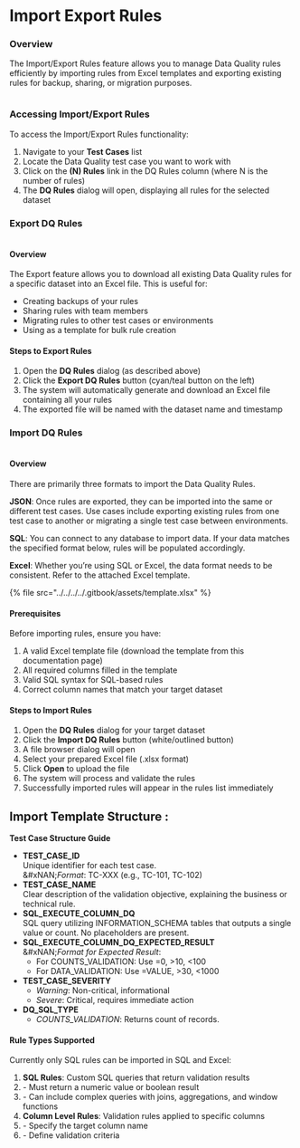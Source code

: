 # Import Export Rules

### Overview



The Import/Export Rules feature allows you to manage Data Quality rules efficiently by importing rules from Excel templates and exporting existing rules for backup, sharing, or migration purposes.

<figure><img src="../../../../.gitbook/assets/Screenshot 2025-10-15 at 2.16.48 PM.png" alt=""><figcaption></figcaption></figure>



### Accessing Import/Export Rules



To access the Import/Export Rules functionality:



1. Navigate to your **Test Cases** list
2. Locate the Data Quality test case you want to work with
3. Click on the **(N) Rules** link in the DQ Rules column (where N is the number of rules)
4. The **DQ Rules** dialog will open, displaying all rules for the selected dataset

### Export DQ Rules



<figure><img src="../../../../.gitbook/assets/Screenshot 2025-10-15 at 2.18.13 PM.png" alt=""><figcaption></figcaption></figure>

#### Overview

The Export feature allows you to download all existing Data Quality rules for a specific dataset into an Excel file. This is useful for:

* Creating backups of your rules
* Sharing rules with team members
* Migrating rules to other test cases or environments
* Using as a template for bulk rule creation

#### Steps to Export Rules



1. Open the **DQ Rules** dialog (as described above)
2. Click the **Export DQ Rules** button (cyan/teal button on the left)
3. The system will automatically generate and download an Excel file containing all your rules
4. The exported file will be named with the dataset name and timestamp

####

### Import DQ Rules

<figure><img src="../../../../.gitbook/assets/Screenshot 2025-10-15 at 2.19.50 PM.png" alt=""><figcaption></figcaption></figure>

#### Overview

There are primarily three formats to import the Data Quality Rules.



**JSON**: Once rules are exported, they can be imported into the same or different test cases. Use cases include exporting existing rules from one test case to another or migrating a single test case between environments.

**SQL**: You can connect to any database to import data. If your data matches the specified format below, rules will be populated accordingly.

**Excel**: Whether you’re using SQL or Excel, the data format needs to be consistent. Refer to the attached Excel template.

{% file src="../../../../.gitbook/assets/template.xlsx" %}



#### Prerequisites



Before importing rules, ensure you have:

1. A valid Excel template file (download the template from this documentation page)
2. All required columns filled in the template
3. Valid SQL syntax for SQL-based rules
4. Correct column names that match your target dataset

#### Steps to Import Rules



1. Open the **DQ Rules** dialog for your target dataset
2. Click the **Import DQ Rules** button (white/outlined button)
3. A file browser dialog will open
4. Select your prepared Excel file (.xlsx format)
5. Click **Open** to upload the file
6. The system will process and validate the rules
7. Successfully imported rules will appear in the rules list immediately





## Import Template Structure :

**Test Case Structure Guide**

* **TEST\_CASE\_ID**\
  Unique identifier for each test case.\
  &#xNAN;_&#x46;ormat_: TC-XXX (e.g., TC-101, TC-102)
* **TEST\_CASE\_NAME**\
  Clear description of the validation objective, explaining the business or technical rule.
* **SQL\_EXECUTE\_COLUMN\_DQ**\
  SQL query utilizing INFORMATION\_SCHEMA tables that outputs a single value or count. No placeholders are present.
* **SQL\_EXECUTE\_COLUMN\_DQ\_EXPECTED\_RESULT**\
  &#xNAN;_&#x46;ormat for Expected Result_:
  * For COUNTS\_VALIDATION: Use =0, >10, <100
  * For DATA\_VALIDATION: Use =VALUE, >30, <1000
* **TEST\_CASE\_SEVERITY**
  * _Warning_: Non-critical, informational
  * _Severe_: Critical, requires immediate action
* **DQ\_SQL\_TYPE**
  * _COUNTS\_VALIDATION_: Returns count of records.

#### Rule Types Supported

Currently only SQL rules can be imported in SQL and Excel:



1. **SQL Rules**: Custom SQL queries that return validation results
2. &#x20;  \- Must return a numeric value or boolean result
3. &#x20;  \- Can include complex queries with joins, aggregations, and window functions
4. **Column Level Rules**: Validation rules applied to specific columns
5. &#x20;  \- Specify the target column name
6. &#x20;  \- Define validation criteria



